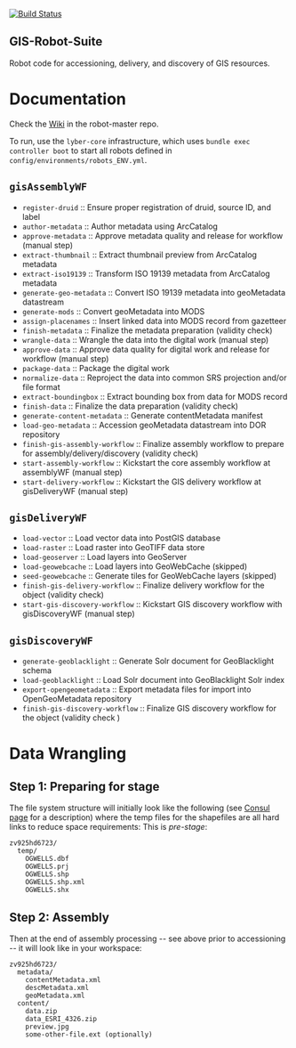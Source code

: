 [![Build Status](https://travis-ci.org/sul-dlss/gis-robot-suite.svg?branch=master)](https://travis-ci.org/sul-dlss/gis-robot-suite)

GIS-Robot-Suite
---------------

Robot code for accessioning, delivery, and discovery of GIS resources.


# Documentation

Check the [Wiki](https://github.com/sul-dlss/robot-master/wiki) in the robot-master repo.

To run, use the `lyber-core` infrastructure, which uses `bundle exec controller boot` 
to start all robots defined in `config/environments/robots_ENV.yml`.

`gisAssemblyWF`
---------------

* `register-druid` :: Ensure proper registration of druid, source ID, and label
* `author-metadata` :: Author metadata using ArcCatalog
* `approve-metadata` :: Approve metadata quality and release for workflow (manual step)
* `extract-thumbnail` :: Extract thumbnail preview from ArcCatalog metadata
* `extract-iso19139` :: Transform ISO 19139 metadata from ArcCatalog metadata
* `generate-geo-metadata` :: Convert ISO 19139 metadata into geoMetadata datastream
* `generate-mods` :: Convert geoMetadata into MODS
* `assign-placenames` :: Insert linked data into MODS record from gazetteer
* `finish-metadata` :: Finalize the metadata preparation (validity check)
* `wrangle-data` :: Wrangle the data into the digital work (manual step)
* `approve-data` :: Approve data quality for digital work and release for workflow (manual step)
* `package-data` :: Package the digital work
* `normalize-data` :: Reproject the data into common SRS projection and/or file format
* `extract-boundingbox` :: Extract bounding box from data for MODS record
* `finish-data` :: Finalize the data preparation (validity check)
* `generate-content-metadata` :: Generate contentMetadata manifest
* `load-geo-metadata` :: Accession geoMetadata datastream into DOR repository
* `finish-gis-assembly-workflow` :: Finalize assembly workflow to prepare for assembly/delivery/discovery (validity check)
* `start-assembly-workflow` :: Kickstart the core assembly workflow at assemblyWF (manual step)
* `start-delivery-workflow` :: Kickstart the GIS delivery workflow at gisDeliveryWF (manual step)

`gisDeliveryWF`
---------------

* `load-vector` :: Load vector data into PostGIS database
* `load-raster` :: Load raster into GeoTIFF data store
* `load-geoserver` :: Load layers into GeoServer
* `load-geowebcache` :: Load layers into GeoWebCache (skipped)
* `seed-geowebcache` :: Generate tiles for GeoWebCache layers (skipped)
* `finish-gis-delivery-workflow` :: Finalize delivery workflow for the object (validity check)
* `start-gis-discovery-workflow` :: Kickstart GIS discovery workflow with gisDiscoveryWF (manual step)

`gisDiscoveryWF`
----------------

* `generate-geoblacklight` :: Generate Solr document for GeoBlacklight schema
* `load-geoblacklight` :: Load Solr document into GeoBlacklight Solr index
* `export-opengeometadata` :: Export metadata files for import into OpenGeoMetadata repository
* `finish-gis-discovery-workflow` :: Finalize GIS discovery workflow for the object (validity check
)

Data Wrangling
==============

Step 1: Preparing for stage
---------------------------

The file system structure will initially look like the following (see [Consul
page](https://consul.stanford.edu/x/C5xSC) for a description) where the temp
files for the shapefiles are all hard links to reduce space requirements: This
is *pre-stage*:

    zv925hd6723/
      temp/
        OGWELLS.dbf
        OGWELLS.prj
        OGWELLS.shp
        OGWELLS.shp.xml
        OGWELLS.shx


Step 2: Assembly
----------------

Then at the end of assembly processing -- see above prior to accessioning -- it will
look like in your workspace:

    zv925hd6723/
      metadata/
        contentMetadata.xml
        descMetadata.xml
        geoMetadata.xml
      content/
        data.zip
        data_ESRI_4326.zip
        preview.jpg
        some-other-file.ext (optionally)
